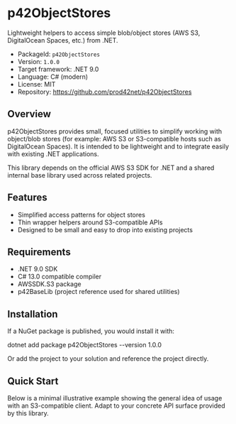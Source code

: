 # p42ObjectStores

Lightweight helpers to access simple blob/object stores (AWS S3, DigitalOcean Spaces, etc.) from .NET.

- PackageId: `p42ObjectStores`
- Version: `1.0.0`
- Target framework: .NET 9.0
- Language: C# (modern)
- License: MIT
- Repository: https://github.com/prod42net/p42ObjectStores

## Overview

p42ObjectStores provides small, focused utilities to simplify working with object/blob stores (for example: AWS S3 or
S3-compatible hosts such as DigitalOcean Spaces). It is intended to be lightweight and to integrate easily with existing
.NET applications.

This library depends on the official AWS S3 SDK for .NET and a shared internal base library used across related
projects.

## Features

- Simplified access patterns for object stores
- Thin wrapper helpers around S3-compatible APIs
- Designed to be small and easy to drop into existing projects

## Requirements

- .NET 9.0 SDK
- C# 13.0 compatible compiler
- AWSSDK.S3 package
- p42BaseLib (project reference used for shared utilities)

## Installation

If a NuGet package is published, you would install it with:

dotnet add package p42ObjectStores --version 1.0.0

Or add the project to your solution and reference the project directly.

## Quick Start

Below is a minimal illustrative example showing the general idea of usage with an S3-compatible client. Adapt to your
concrete API surface provided by this library.
